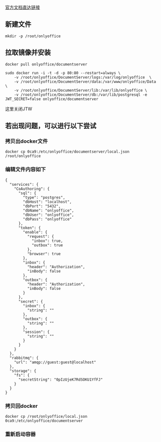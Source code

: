 [官方文档直达链接](https://helpcenter.onlyoffice.com/installation/docs-community-install-docker-arm64.aspx)
## 新建文件  
```mkdir -p /root/onlyoffice```  
## 拉取镜像并安装  
```docker pull onlyoffice/documentserver```  

```
sudo docker run -i -t -d -p 80:80 --restart=always \  
    -v /root/onlyoffice/DocumentServer/logs:/var/log/onlyoffice  \  
    -v /root/onlyoffice/DocumentServer/data:/var/www/onlyoffice/Data  \  
    -v /root/onlyoffice/DocumentServer/lib:/var/lib/onlyoffice \  
    -v /root/onlyoffice/DocumentServer/db:/var/lib/postgresql -e JWT_SECRET=false onlyoffice/documentserver
```    

这里关闭JTW

## 若出现问题，可以进行以下尝试  
### 拷贝出docker文件  
```docker cp 0ca9:/etc/onlyoffice/documentserver/local.json /root/onlyoffice```  
### 编辑文件内容如下  
```
{  
  "services": {  
    "CoAuthoring": {  
      "sql": {  
        "type": "postgres",  
        "dbHost": "localhost",  
        "dbPort": "5432",  
        "dbName": "onlyoffice",  
        "dbUser": "onlyoffice",  
        "dbPass": "onlyoffice"  
      },  
      "token": {  
        "enable": {  
          "request": {  
            "inbox": true,  
            "outbox": true  
          },  
          "browser": true  
        },  
        "inbox": {  
          "header": "Authorization",  
          "inBody": false  
        },  
        "outbox": {  
          "header": "Authorization",  
          "inBody": false  
        }  
      },  
      "secret": {  
        "inbox": {  
          "string": ""  
        },  
        "outbox": {  
          "string": ""  
        },  
        "session": {  
          "string": ""  
        }  
      }  
    }  
  },  
  "rabbitmq": {  
    "url": "amqp://guest:guest@localhost"  
  },  
  "storage": {  
    "fs": {  
      "secretString": "0pIzUjeK7RdSOKU1YfFJ"  
    }  
  }  
}  
```  
### 拷贝回docker  
```
docker cp /root/onlyoffice/local.json  0ca9:/etc/onlyoffice/documentserver
```  
### 重新启动容器
